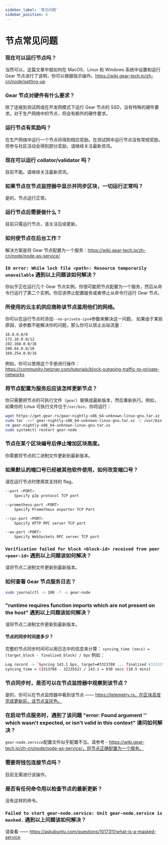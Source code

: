 ```yaml
---
sidebar_label: '常见问题'
sidebar_position: 6
---
```


# 节点常见问题

### 现在可以运行节点吗？
当然可以，这篇文章中就如何在 MacOS、Linux 和 Windows 系统中设置和运行 Gear 节点进行了说明，你可以根据指示操作。https://wiki.gear-tech.io/zh-cn/node/setting-up

### Gear 节点对硬件有什么要求？
除了连接到测试网或在开发网模式下运行 Gear 节点的 SSD，没有特殊的硬件要求。对于生产网络中的节点，将会有额外的硬件要求。

### 运行节点有奖励吗？
在生产网络中运行一个节点将得到相应奖励。在测试网中运行节点没有常规奖励，但参与社区活动会得到部分奖励。请继续关注最新资讯。

### 现在可以运行 collator/validator 吗？
目前不能。请继续关注最新资讯。

### 如果节点在节点监控器中显示并同步区块，一切运行正常吗？
是的，节点运行正常。

### 运行节点后需要做什么？
目前只需运行节点，请关注后续更新。

### 如何使节点在后台工作？
解决方案是将 Gear 节点配置为一个服务：https://wiki.gear-tech.io/zh-cn/node/node-as-service/

### `IO error: While lock file <path>: Resource temporarily unavailable` 遇到以上问题该如何解决？
你似乎正在运行几个 Gear 节点实例。你很可能把节点配置为一个服务，然后从命令行运行了第二个实例。你应该停止配置服务或者停止从命令行运行 Gear 节点。

### 所使用的云主机供应商称该节点滥用他们的网络。
你可以在运行节点时添加`--no-private-ipv4`参数来解决这一问题。
如果由于某些原因，该参数不能解决你的问题，那么你可以禁止出站流量：
```bash
10.0.0.0/8
172.16.0.0/12
192.168.0.0/16
100.64.0.0/10
169.254.0.0/16
```
例如，你可以使用这个手册进行操作：https://community.hetzner.com/tutorials/block-outgoing-traffic-to-private-networks

### 将节点配置为服务后应该怎样更新节点？
你只需要把节点的可执行文件（`gear`）替换成最新版本，然后重新执行。例如，如果你的 Linux 可执行文件位于`/usr/bin`，你将运行：
```bash
wget https://get.gear.rs/gear-nightly-x86_64-unknown-linux-gnu.tar.xz
sudo tar -xvf gear-nightly-x86_64-unknown-linux-gnu.tar.xz -C /usr/bin
rm gear-nightly-x86_64-unknown-linux-gnu.tar.xz
sudo systemctl restart gear-node
```

### 节点在某个区块编号后停止增加区块高度。
你需要将节点的二进制文件更新到最新版本。

### 如果默认的端口号已经被其他软件使用，如何改变端口号？
请在运行节点时使用其支持的 flag。
```bash
--port <PORT>
    Specify p2p protocol TCP port

--prometheus-port <PORT>
    Specify Prometheus exporter TCP Port

--rpc-port <PORT>
    Specify HTTP RPC server TCP port

--ws-port <PORT>
    Specify WebSockets RPC server TCP port
```

### `Verification failed for block <block-id> received from peer <peer-id>` 遇到以上问题该如何解决？
请将节点二进制文件更新到最新版本。

### 如何查看 Gear 节点服务日志？
```bash
sudo journalctl -n 100 -f -u gear-node
```

### "runtime requires function imports which are not present on the host" 遇到以上问题该如何解决？
请将节点二进制文件更新到最新版本。

#### 节点的同步时间是多少？
完整的节点同步时间可以用日志中的信息来计算：
`syncing_time (secs) = (target_block - finalized_block) / bps`
例如：
```bash
Log record -> `Syncing 143.1 bps, target=#3313788 ... finalized #3223552`
syncing_time = (3313788 - 3223552) / 143.1 = 630 secs (10.5 mins)
```

### 节点同步时，是否可以在节点监控器中观察到该节点？
是的，你可以在节点监控器中看到该节点 —— https://telemetry.rs。在区块高度完成更新前，该节点呈灰色。

### 在启动节点服务时，遇到了该问题 "error: Found argument '\' which wasn't expected, or isn't valid in this context" 请问如何解决？
`gear-node.service`配置文件似乎配置不当。请参考 - https://wiki.gear-tech.io/zh-cn/node/node-as-service/，将节点正确配置为一个服务。

### 需要将钱包连接节点吗？
目前无需进行该操作。

### 是否有任何命令用以检查节点的最新更新？
没有这样的命令。

### `Failed to start gear-node.service: Unit gear-node.service is masked.` 遇到以上问题该如何解决？
请查看 —— https://askubuntu.com/questions/1017311/what-is-a-masked-service
